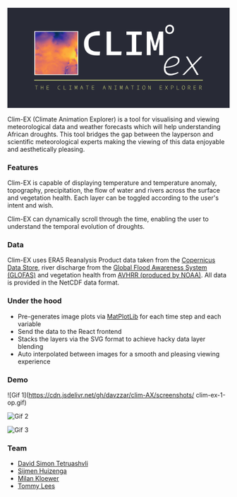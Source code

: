 <p align="center">
  <img src="https://github.com/davzzar/clim-AX/raw/master/turnoff/public/images/logos/readme-banner.png" alt="Clim-EX Logo Banner" width="738">
</p>

Clim-EX (Climate Animation Explorer) is a tool for visualising and viewing meteorological data and weather forecasts which will help understanding African droughts. This tool bridges the gap between the layperson and scientific meteorological experts making the viewing of this data enjoyable and aesthetically pleasing.

[//]: <https://davzzar.github.io/clim-AX/>

### Features

Clim-EX is capable of displaying temperature and temperature anomaly, topography, precipitation, the flow of water and rivers across the surface and vegetation health. Each layer can be toggled according to the user's intent and wish.

Clim-EX can dynamically scroll through the time, enabling the user to understand the temporal evolution of droughts.

### Data

Clim-EX uses ERA5 Reanalysis Product data taken from the [Copernicus Data Store](https://cds.climate.copernicus.eu/), river discharge from the [Global Flood Awareness System (GLOFAS)](https://cds.climate.copernicus.eu/cdsapp#!/dataset/cems-glofas-historical?tab=overview) and vegetation health from [AVHRR (produced by NOAA)](https://climatedataguide.ucar.edu/climate-data/ndvi-normalized-difference-vegetation-index-noaa-avhrr). All data is provided in the NetCDF data format.

### Under the hood

- Pre-generates image plots via [MatPlotLib](https://matplotlib.org/) for each time step and each variable
- Send the data to the React frontend
- Stacks the layers via the SVG format to achieve hacky data layer blending
- Auto interpolated between images for a smooth and pleasing viewing experience

### Demo

![Gif 1](https://cdn.jsdelivr.net/gh/davzzar/clim-AX/screenshots/	clim-ex-1-op.gif)

![Gif 2](https://cdn.jsdelivr.net/gh/davzzar/clim-AX/screenshots/clim-ex-2-op.gif)

![Gif 3](https://cdn.jsdelivr.net/gh/davzzar/clim-AX/screenshots/clim-ex-3-op.gif)

### Team

- [David Simon Tetruashvli](https://github.com/davzzar)
- [Sijmen Huizenga](https://github.com/SijmenHuizenga)
- [Milan Kloewer](https://github.com/milankl)
- [Tommy Lees](https://github.com/tommylees112)

